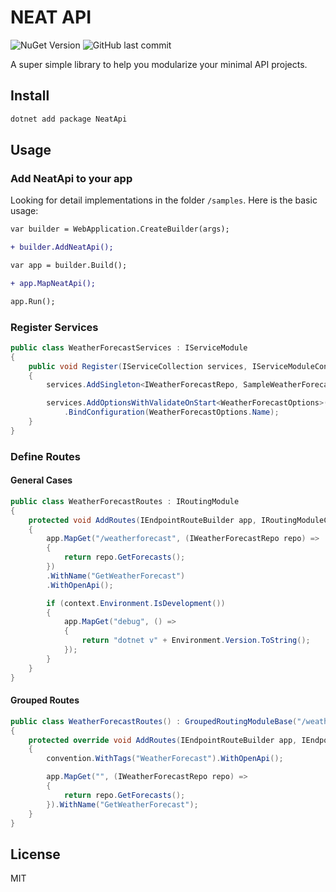 # NEAT API

![NuGet Version](https://img.shields.io/nuget/v/NeatApi)
![GitHub last commit](https://img.shields.io/github/last-commit/vantm/neat-api)

A super simple library to help you modularize your minimal API projects.

## Install

```bash
dotnet add package NeatApi
```

## Usage

### Add **NeatApi** to your app

Looking for detail implementations in the folder `/samples`. Here is the basic usage:

```diff
var builder = WebApplication.CreateBuilder(args);

+ builder.AddNeatApi();

var app = builder.Build();

+ app.MapNeatApi();

app.Run();
```

### Register Services

```csharp
public class WeatherForecastServices : IServiceModule
{
    public void Register(IServiceCollection services, IServiceModuleContext context)
    {
        services.AddSingleton<IWeatherForecastRepo, SampleWeatherForecastRepo>();

        services.AddOptionsWithValidateOnStart<WeatherForecastOptions>()
            .BindConfiguration(WeatherForecastOptions.Name);
    }
}
```

### Define Routes

#### General Cases

```csharp
public class WeatherForecastRoutes : IRoutingModule
{
    protected void AddRoutes(IEndpointRouteBuilder app, IRoutingModuleContext context)
    {
        app.MapGet("/weatherforecast", (IWeatherForecastRepo repo) =>
        {
            return repo.GetForecasts();
        })
        .WithName("GetWeatherForecast")
        .WithOpenApi();

        if (context.Environment.IsDevelopment())
        {
            app.MapGet("debug", () =>
            {
                return "dotnet v" + Environment.Version.ToString();
            });
        }
    }
}
```

#### Grouped Routes

```csharp
public class WeatherForecastRoutes() : GroupedRoutingModuleBase("/weatherforecast")
{
    protected override void AddRoutes(IEndpointRouteBuilder app, IEndpointConventionBuilder convention, IRoutingModuleContext context)
    {
        convention.WithTags("WeatherForecast").WithOpenApi();

        app.MapGet("", (IWeatherForecastRepo repo) =>
        {
            return repo.GetForecasts();
        }).WithName("GetWeatherForecast");
    }
}
```

## License

MIT